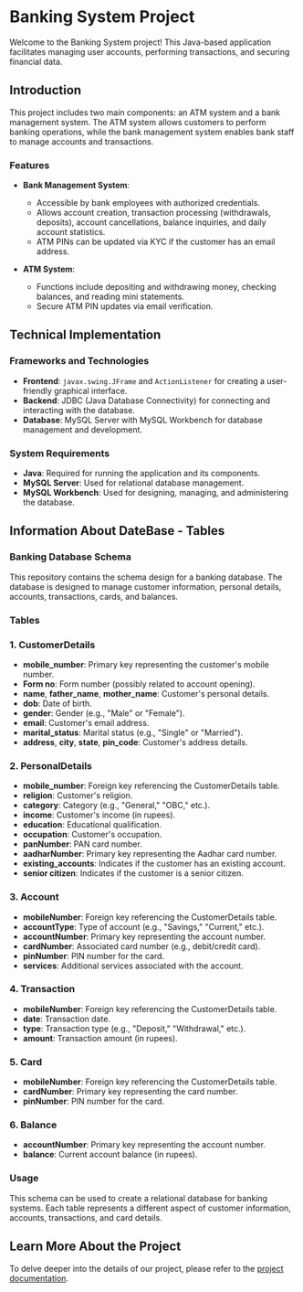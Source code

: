# Banking System Project

Welcome to the Banking System project! This Java-based application facilitates managing user accounts, performing transactions, and securing financial data.

## Introduction

This project includes two main components: an ATM system and a bank management system. The ATM system allows customers to perform banking operations, while the bank management system enables bank staff to manage accounts and transactions.

### Features

- **Bank Management System**:
  - Accessible by bank employees with authorized credentials.
  - Allows account creation, transaction processing (withdrawals, deposits), account cancellations, balance inquiries, and daily account statistics.
  - ATM PINs can be updated via KYC if the customer has an email address.

- **ATM System**:
  - Functions include depositing and withdrawing money, checking balances, and reading mini statements.
  - Secure ATM PIN updates via email verification.

## Technical Implementation

### Frameworks and Technologies

- **Frontend**: `javax.swing.JFrame` and `ActionListener` for creating a user-friendly graphical interface.
- **Backend**: JDBC (Java Database Connectivity) for connecting and interacting with the database.
- **Database**: MySQL Server with MySQL Workbench for database management and development.

### System Requirements

- **Java**: Required for running the application and its components.
- **MySQL Server**: Used for relational database management.
- **MySQL Workbench**: Used for designing, managing, and administering the database.


## Information About DateBase - Tables


### Banking Database Schema

This repository contains the schema design for a banking database. The database is designed to manage customer information, personal details, accounts, transactions, cards, and balances.




### Tables

### 1. CustomerDetails

- **mobile_number**: Primary key representing the customer's mobile number.
- **Form no**: Form number (possibly related to account opening).
- **name**, **father_name**, **mother_name**: Customer's personal details.
- **dob**: Date of birth.
- **gender**: Gender (e.g., "Male" or "Female").
- **email**: Customer's email address.
- **marital_status**: Marital status (e.g., "Single" or "Married").
- **address**, **city**, **state**, **pin_code**: Customer's address details.

### 2. PersonalDetails

- **mobile_number**: Foreign key referencing the CustomerDetails table.
- **religion**: Customer's religion.
- **category**: Category (e.g., "General," "OBC," etc.).
- **income**: Customer's income (in rupees).
- **education**: Educational qualification.
- **occupation**: Customer's occupation.
- **panNumber**: PAN card number.
- **aadharNumber**: Primary key representing the Aadhar card number.
- **existing_accounts**: Indicates if the customer has an existing account.
- **senior citizen**: Indicates if the customer is a senior citizen.

### 3. Account

- **mobileNumber**: Foreign key referencing the CustomerDetails table.
- **accountType**: Type of account (e.g., "Savings," "Current," etc.).
- **accountNumber**: Primary key representing the account number.
- **cardNumber**: Associated card number (e.g., debit/credit card).
- **pinNumber**: PIN number for the card.
- **services**: Additional services associated with the account.

### 4. Transaction

- **mobileNumber**: Foreign key referencing the CustomerDetails table.
- **date**: Transaction date.
- **type**: Transaction type (e.g., "Deposit," "Withdrawal," etc.).
- **amount**: Transaction amount (in rupees).

### 5. Card

- **mobileNumber**: Foreign key referencing the CustomerDetails table.
- **cardNumber**: Primary key representing the card number.
- **pinNumber**: PIN number for the card.

### 6. Balance

- **accountNumber**: Primary key representing the account number.
- **balance**: Current account balance (in rupees).

### Usage

This schema can be used to create a relational database for banking systems. Each table represents a different aspect of customer information, accounts, transactions, and card details. 

## Learn More About the Project

To delve deeper into the details of our project, please refer to the [project documentation](https://docs.google.com/document/d/1-xLphTINkxtMgr1tN2R1wFHGWFNcx4YexxIl0P86bAk/edit?usp=sharing).


